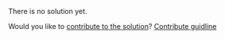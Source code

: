 
There is no solution yet.

Would you like to [contribute to the solution](https://github.com/BFEdev/BFE.dev-solutions/blob/main/question/What-is-Proxy-Pattern_en.md)? [Contribute guidline](https://github.com/BFEdev/BFE.dev-solutions#how-to-contribute)
